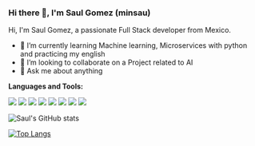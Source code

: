 ### Hi there 👋, I'm Saul Gomez (minsau)

Hi, I'm Saul Gomez, a passionate Full Stack developer from Mexico.

- 🌱 I’m currently learning Machine learning, Microservices with python and practicing my english
- 👯 I’m looking to collaborate on a Project related to AI
- 💬 Ask me about anything

**Languages and Tools:**  

![](https://img.shields.io/static/v1?label=Code&message=Javascript&color=yellow)
![](https://img.shields.io/static/v1?label=Code&message=ReactJS&color=blue)
![](https://img.shields.io/static/v1?label=Code&message=Python&color=green)
![](https://img.shields.io/static/v1?label=Code&message=Django&color=orange)
![](https://img.shields.io/static/v1?label=DB&message=PostgreSQL&color=brown)
![](https://img.shields.io/static/v1?label=CI/CD&message=Jenkins&color=violet)
![](https://img.shields.io/static/v1?label=CI/CD&message=AWS&color=green)
![](https://img.shields.io/static/v1?label=CI/CD&message=GIT&color=red)


![Saul's GitHub stats](https://github-readme-stats.vercel.app/api?username=minsau-protodev)

[![Top Langs](https://github-readme-stats.vercel.app/api/top-langs/?username=minsau-protodev&layout=compact)](https://github.com/anuraghazra/github-readme-stats)


